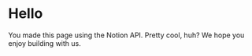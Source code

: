 # Hello

You made this page using the Notion API. Pretty cool, huh? We hope you enjoy building with us.
